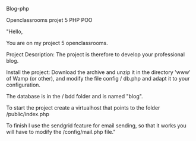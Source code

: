 Blog-php

Openclassrooms projet 5 PHP POO

"Hello,

You are on my project 5 openclassrooms.

Project Description: The project is therefore to develop your professional blog.

Install the project: Download the archive and unzip it in the directory 'www' of Wamp (or other), and modify the file config / db.php and adapt it to your configuration.

The database is in the / bdd folder and is named "blog".

To start the project create a virtualhost that points to the folder /public/index.php

To finish I use the sendgrid feature for email sending, so that it works you will have to modify the /config/mail.php file."
